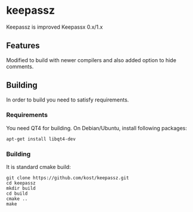 # keepassz
Keepassz is improved Keepassx 0.x/1.x

## Features

Modified to build with newer compilers and also added option to hide comments.

## Building

In order to build you need to satisfy requirements.

### Requirements

You need QT4 for building. On Debian/Ubuntu, install following packages:

```apt-get install libqt4-dev```

### Building

It is standard cmake build:

```
git clone https://github.com/kost/keepassz.git
cd keepassz
mkdir build
cd build
cmake ..
make
```



